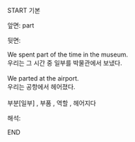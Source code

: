 START
기본

앞면:
part


뒷면:
<div>We spent part of the time in the museum. </div><div>우리는 그 시간 중 일부를 박물관에서 보냈다.</div><div><br></div><div><div>We parted at the airport. </div><div>우리는 공항에서 헤어졌다.</div></div><div><br></div><div>부분[일부] , 부품 , 역할 , 헤어지다</div>


해석:
<!--ID: 1746614454400-->
END